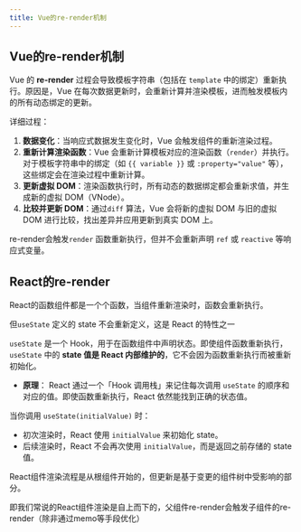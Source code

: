 ```yaml
---
title: Vue的re-render机制
---
```




## Vue的re-render机制

Vue 的 **re-render** 过程会导致模板字符串（包括在 `template` 中的绑定）重新执行。原因是，Vue 在每次数据更新时，会重新计算并渲染模板，进而触发模板内的所有动态绑定的更新。

详细过程：

1. **数据变化**：当响应式数据发生变化时，Vue 会触发组件的重新渲染过程。
2. **重新计算渲染函数**：Vue 会重新计算模板对应的渲染函数（`render`）并执行。对于模板字符串中的绑定（如 `{{ variable }}` 或 `:property="value"` 等），这些绑定会在渲染过程中重新计算。
3. **更新虚拟 DOM**：渲染函数执行时，所有动态的数据绑定都会重新求值，并生成新的虚拟 DOM（VNode）。
4. **比较并更新 DOM**：通过`diff` 算法，Vue 会将新的虚拟 DOM 与旧的虚拟 DOM 进行比较，找出差异并应用更新到真实 DOM 上。



re-render会触发`render` 函数重新执行，但并不会重新声明 `ref` 或 `reactive` 等响应式变量。



## React的re-render

React的函数组件都是一个个函数，当组件重新渲染时，函数会重新执行。

但`useState` 定义的 state 不会重新定义，这是 React 的特性之一

`useState` 是一个 Hook，用于在函数组件中声明状态。即使组件函数重新执行，`useState` 中的 **state 值是 React 内部维护的**，它不会因为函数重新执行而被重新初始化。

- **原理**： React 通过一个「Hook 调用栈」来记住每次调用 `useState` 的顺序和对应的值。即使函数重新执行，React 依然能找到正确的状态值。

当你调用 `useState(initialValue)` 时：

- 初次渲染时，React 使用 `initialValue` 来初始化 state。
- 后续渲染时，React 不会再次使用 `initialValue`，而是返回之前存储的 state 值。



React组件渲染流程是从根组件开始的，但更新是基于变更的组件树中受影响的部分。

即我们常说的React组件渲染是自上而下的，父组件re-render会触发子组件的re-render（除非通过memo等手段优化）